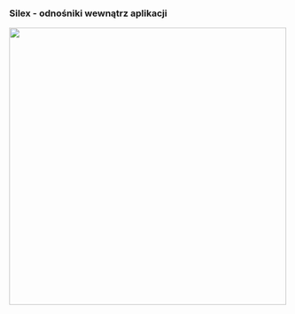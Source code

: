 ### Silex - odnośniki wewnątrz aplikacji

<img src="https://github.com/anna-wro/epi.php/blob/master/Silex%20-%20odno%C5%9Bniki/screen.png" width="500px">
